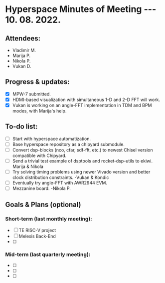 # Hyperspace Minutes of Meeting --- 10. 08. 2022.

## Attendees:
* Vladimir M.
* Marija P.
* Nikola P.
* Vukan D.

## Progress & updates:
* [x] MPW-7 submitted.
* [x] HDMI-based visualization with simultaneous 1-D and 2-D FFT will work.
* [x] Vukan is working on an angle-FFT implementation in TDM and BPM modes, with Marija's help.

## To-do list:
* [ ] Start with hyperspace automatization.
* [ ] Base hyperspace repository as a chipyard submodule.
* [ ] Convert dsp-blocks (nco, cfar, sdf-fft, etc.) to newest Chisel version compatible with Chipyard.
* [ ] Send a trivial test example of dsptools and rocket-dsp-utils to ekiwi. Marija & Nikola
* [ ] Try solving timing problems using newer Vivado version and better clock distribution constraints. -Vukan & Kondic
* [ ] Eventually try angle-FFT with AWR2944 EVM.
* [ ] Mezzanine board. -Nikola P.

<!-- To keep regular meetings within the time limit, this is an optional meeting part -->

## Goals & Plans (optional)

### Short-term (last monthly meeting):
* [ ] TE RISC-V project
* [ ] Melexis Back-End
* [ ] 

### Mid-term (last quarterly meeting):
* [ ] 
* [ ] 
* [ ] 

<!-- ## Publications (conferences & journals) -->
